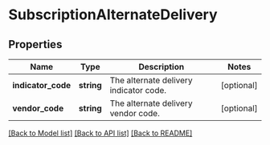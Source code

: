 # SubscriptionAlternateDelivery

## Properties
Name | Type | Description | Notes
------------ | ------------- | ------------- | -------------
**indicator_code** | **string** | The alternate delivery indicator code. | [optional] 
**vendor_code** | **string** | The alternate delivery vendor code. | [optional] 

[[Back to Model list]](../README.md#documentation-for-models) [[Back to API list]](../README.md#documentation-for-api-endpoints) [[Back to README]](../README.md)



